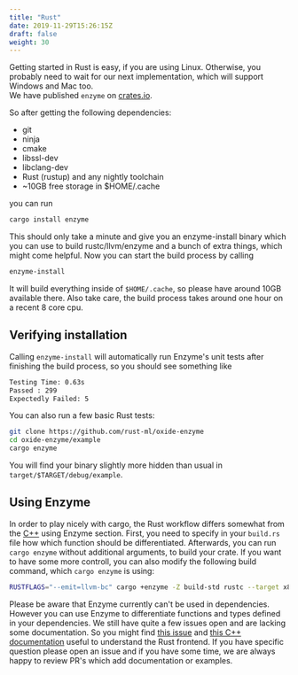 ```yaml
---
title: "Rust"
date: 2019-11-29T15:26:15Z
draft: false
weight: 30
---
```


Getting started in Rust is easy, if you are using Linux. Otherwise, you probably need to wait for our next implementation, which will support Windows and Mac too.  
We have published `enzyme` on [crates.io](https://crates.io/crates/enzyme).

So after getting the following dependencies:

- git
- ninja
- cmake
- libssl-dev
- libclang-dev
- Rust (rustup) and any nightly toolchain 
- ~10GB free storage in $HOME/.cache

you can run
```sh
cargo install enzyme
```

This should only take a minute and give you an enzyme-install binary which you can use to build rustc/llvm/enzyme and a bunch of extra things, which might come helpful.  Now you can start the build process by calling
```bash
enzyme-install
```
It will build everything inside of `$HOME/.cache`, so please have around 10GB available there.
Also take care, the build process takes around one hour on a recent 8 core cpu.

## Verifying installation

Calling `enzyme-install` will automatically run Enzyme's unit tests after finishing the build process, so you should see something like
```sh
Testing Time: 0.63s
Passed : 299
Expectedly Failed: 5
```

You can also run a few basic Rust tests:
```sh
git clone https://github.com/rust-ml/oxide-enzyme
cd oxide-enzyme/example
cargo enzyme
```
You will find your binary slightly more hidden than usual in `target/$TARGET/debug/example`.

## Using Enzyme

In order to play nicely with cargo, the Rust workflow differs somewhat from the [C++](https://enzyme.mit.edu/getting_started/UsingEnzyme/) using Enzyme section.
First, you need to specify in your `build.rs` file how which function should be differentiated. 
Afterwards, you can run `cargo enzyme` without additional arguments, to build your crate.
If you want to have some more controll, you can also modify the following build command, which `cargo enzyme` is using:
```sh
RUSTFLAGS="--emit=llvm-bc" cargo +enzyme -Z build-std rustc --target x86_64-unknown-linux-gnu -- --emit=llvm-bc -g -C opt-level=3 -Zno-link && RUSTFLAGS="--emit=llvm-bc" cargo +enzyme -Z build-std rustc --target x86_64-unknown-linux-gnu -- --emit=llvm-bc -g -C opt-level=3
```

Please be aware that Enzyme currently can't be used in dependencies. However you can use Enzyme to differentiate functions and types defined in your dependencies. 
We still have quite a few issues open and are lacking some documentation. So you might find [this issue](https://github.com/rust-ml/oxide-enzyme/issues/6) and 
[this C++ documentation](https://enzyme.mit.edu/getting_started/CallingConvention/#types) useful to understand the Rust frontend. 
If you have specific question please open an issue and if you have some time, we are always happy to review PR's which add documentation or examples.
